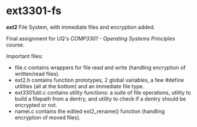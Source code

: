 ext3301-fs
==========

**ext2** File System, with immediate files and encryption added. 

Final assignment for UQ's *COMP3301 - Operating Systems Principles* course.

Important files:
* file.c contains wrappers for file read and write (handling encryption of written/read files).
* ext2.h contains function prototypes, 2 global variables, a few #define utilities (all at the bottom) 
and an immediate file type.
* ext3301util.c contains utility functions: a suite of file operations, utility to build a filepath from a dentry,
and utility to check if a dentry should be encrypted or not.
* namei.c contains the edited ext2_rename() function (handling encryption of moved files).
